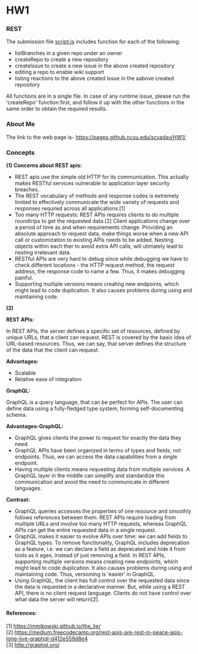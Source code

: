# HW1


### REST  
The submission file [script.js](https://github.ncsu.edu/scyadav/HW1/blob/master/script.js) includes function for each of the following:  
* listBranches in a given repo under an owner  
* createRepo to create a new repository   
* createIssue to create a new issue in the above created repository   
* editing a repo to enable wiki support  
* listing reactions to the above created issue in the aabove created repository  

All functions are in a single file. In case of any runtime issue, please run the 'createRepo' function first, and follow it up with the other functions in the same order to obtain the required results.

###  About Me  

The link to the web page is-  https://pages.github.ncsu.edu/scyadav/HW1/

###  Concepts  

**(1) Concerns about REST apis:**  

* REST apis use the simple old HTTP for its communication. This actually makes RESTful services vulnerable to application layer security breaches.  
* The REST vocabulary of methods and response codes is extremely limited to effectively communicate the wide variety of requests and responses required across all applications.[1]
* Too many HTTP requests: REST APIs requires clients to do multiple roundtrips to get the requested data.[2]
 Client applications change over a period of time as and when requirements change. Providing an absolute approach to request data, make things worse when a new API call or customization to existing APIs needs to be added. Nesting objects within each ther to avoid extra API calls, will utimately lead to nesting irrelevant data.
* RESTful APIs are very hard to debug since while debugging we have to check different locations - the HTTP request method, the request address, the response code to name a few. Thus, it makes debugging painful.
* Supporting multiple versions means creating new endpoints, which might lead to code duplication. It also causes problems during using and maintaining code.

**(2)**  

**REST APIs:**  

In REST APIs, the server defines a specific set of resources, defined by unique URLs, that a client can request.
REST is covered by the basic idea of URL-based resources. Thus, we can say, that server defines the structure of the data that the client can request.

**Advantages:**  

* Scalable
* Relative ease of integration

**GraphQL:**  

GraphQL is a query language, that can be perfect for APIs. The user can define data using a fully-fledged type system, forming self-documenting schema.   

**Advantages-GraphQL:**  

* GraphQL gives clients the power to request for exactly the data they need.
* GraphQL APIs have been organized in terms of types and fields, not endpoints. Thus, we can access the data capabilities from a single endpoint.
* Having multiple clients means requesting data from multiple services. A GraphQL layer in the middle can simplify and standardize this communication and avoid the need to communicate in different languages.

**Contrast:**  

* GraphQL queries accesses the properties of one resource and smoothly follows references between them. REST APIs require loading from multiple URLs and involve too many HTTP requests, whereas GraphQL APIs can get the entire requested data in a single request.
* GraphQL makes it easier to evolve APIs over time: we can add fields to GraphQL types. To remove functionality, GraphQL includes deprecation as a feature, i.e. we can declare a field as deprecated and hide it from tools as it ages, instead of just removing a field. In REST APIs, supporting multiple versions means creating new endpoints, which might lead to code duplication. It also causes problems during using and maintaining code. Thus, versioning is 'easier' in GraphQL.
* Using GraphQL, the client has full control over the requested data since the data is requested in a declarative manner. But, while using a REST API, there is no client request language. Clients do not have control over what data the server will return[2].

#### References:  
[1] https://mmikowski.github.io/the_lie/  
[2] https://medium.freecodecamp.org/rest-apis-are-rest-in-peace-apis-long-live-graphql-d412e559d8e4  
[3] http://graphql.org/
